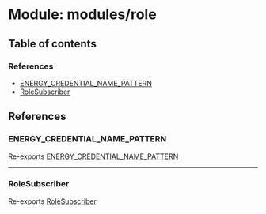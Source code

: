 # Module: modules/role

## Table of contents

### References

- [ENERGY\_CREDENTIAL\_NAME\_PATTERN](modules_role.md#energy_credential_name_pattern)
- [RoleSubscriber](modules_role.md#rolesubscriber)

## References

### ENERGY\_CREDENTIAL\_NAME\_PATTERN

Re-exports [ENERGY_CREDENTIAL_NAME_PATTERN](modules_role_role_subscriber.md#energy_credential_name_pattern)

___

### RoleSubscriber

Re-exports [RoleSubscriber](../classes/modules_role_role_subscriber.RoleSubscriber.md)
